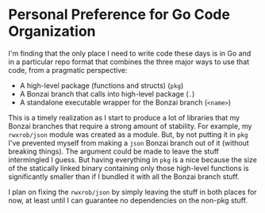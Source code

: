 # Personal Preference for Go Code Organization

I'm finding that the only place I need to write code these days is in Go
and in a particular repo format that combines the three major ways to
use that code, from a pragmatic perspective:

* A high-level package (functions and structs) (`pkg`)
* A Bonzai branch that calls into high-level package (`.`)
* A standalone executable wrapper for the Bonzai branch (`<name>`)

This is a timely realization as I start to produce a lot of libraries
that my Bonzai branches that require a strong amount of stability. For
example, my `rwxrob/json` module was created as a module. But, by not
putting it in `pkg` I've prevented myself from making a `json` Bonzai
branch out of it (without breaking things). The argument could be made
to leave the stuff intermingled I guess. But having everything in `pkg`
is a nice because the size of the statically linked binary containing
only those high-level functions is significantly smaller than if I
bundled it with all the Bonzai branch stuff.

I plan on fixing the `rwxrob/json` by simply leaving the stuff in both
places for now, at least until I can guarantee no dependencies on the
non-pkg stuff.
